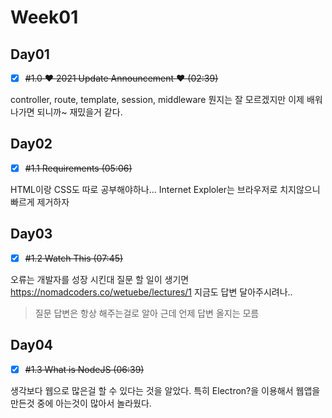 # Week01

## Day01
- [x] ~~#1.0 ❤️ 2021 Update Announcement ❤️ (02:39)~~

controller, route, template, session, middleware 뭔지는 잘 모르겠지만
이제 배워나가면 되니까~
재밌을거 같다.

## Day02
- [x] ~~#1.1 Requirements (05:06)~~

HTML이랑 CSS도 따로 공부해야하나...
Internet Exploler는  브라우저로 치지않으니 빠르게 제거하자

## Day03
- [x] ~~#1.2 Watch This (07:45)~~

오류는 개발자를 성장 시킨대
질문 할 일이 생기면 https://nomadcoders.co/wetuebe/lectures/1
지금도 답변 달아주시려나..

> 질문 답변은 항상 해주는걸로 알아 근데 언제 답변 올지는 모름

## Day04
- [x] ~~#1.3 What is NodeJS (06:39)~~

생각보다 웹으로 많은걸 할 수 있다는 것을 알았다.
특히 Electron?을 이용해서 웹앱을 만든것 중에 아는것이 많아서 놀라웠다.





